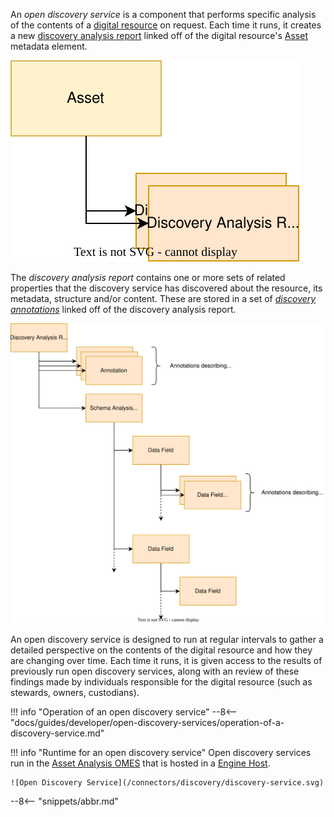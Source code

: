 <!-- SPDX-License-Identifier: CC-BY-4.0 -->
<!-- Copyright Contributors to the ODPi Egeria project. -->

An *open discovery service* is a component that performs specific analysis of the contents of a [digital resource](/concepts/resource) on request.  Each time it runs, it creates a new [discovery analysis report](/concepts/discovery-analysis-report) linked off of the digital resource's [Asset](/concepts/asset) metadata element.  

![Asset with discovery analysis reports](/guides/developer/open-discovery-services/asset-to-discovery-analysis-reports.svg)

The *discovery analysis report* contains one or more sets of related properties that the discovery service has discovered about the resource, its metadata, structure and/or content.  These are stored in a set of [*discovery annotations*](/guides/developer/open-discovery-services/overview/#discovery-annotations) linked off of the discovery analysis report.

![Structure of discovery analysis reports](/guides/developer/open-discovery-services/discovery-analysis-report-structure.svg)

An open discovery service is designed to run at regular intervals to gather a detailed perspective on the contents of the digital resource and how they are changing over time.  Each time it runs, it is given access to the results of previously run open discovery services, along with an review of these findings made by individuals responsible for the digital resource (such as stewards, owners, custodians).

!!! info "Operation of an open discovery service"
    --8<-- "docs/guides/developer/open-discovery-services/operation-of-a-discovery-service.md"

!!! info "Runtime for an open discovery service"
    Open discovery services run in the [Asset Analysis OMES](/services/omes/asset-analysis) that is hosted in a [Engine Host](/concepts/engine-host).

    ![Open Discovery Service](/connectors/discovery/discovery-service.svg)


--8<-- "snippets/abbr.md"